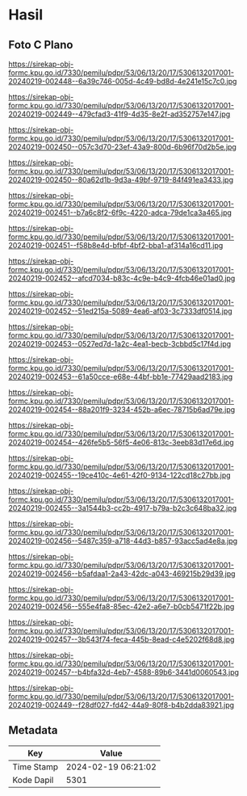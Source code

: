 # Hasil

## Foto C Plano

https://sirekap-obj-formc.kpu.go.id/7330/pemilu/pdpr/53/06/13/20/17/5306132017001-20240219-002448--6a39c746-005d-4c49-bd8d-4e241e15c7c0.jpg

https://sirekap-obj-formc.kpu.go.id/7330/pemilu/pdpr/53/06/13/20/17/5306132017001-20240219-002449--479cfad3-41f9-4d35-8e2f-ad352757e147.jpg

https://sirekap-obj-formc.kpu.go.id/7330/pemilu/pdpr/53/06/13/20/17/5306132017001-20240219-002450--057c3d70-23ef-43a9-800d-6b96f70d2b5e.jpg

https://sirekap-obj-formc.kpu.go.id/7330/pemilu/pdpr/53/06/13/20/17/5306132017001-20240219-002450--80a62d1b-9d3a-49bf-9719-84f491ea3433.jpg

https://sirekap-obj-formc.kpu.go.id/7330/pemilu/pdpr/53/06/13/20/17/5306132017001-20240219-002451--b7a6c8f2-6f9c-4220-adca-79de1ca3a465.jpg

https://sirekap-obj-formc.kpu.go.id/7330/pemilu/pdpr/53/06/13/20/17/5306132017001-20240219-002451--f58b8e4d-bfbf-4bf2-bba1-af314a16cd11.jpg

https://sirekap-obj-formc.kpu.go.id/7330/pemilu/pdpr/53/06/13/20/17/5306132017001-20240219-002452--afcd7034-b83c-4c9e-b4c9-4fcb46e01ad0.jpg

https://sirekap-obj-formc.kpu.go.id/7330/pemilu/pdpr/53/06/13/20/17/5306132017001-20240219-002452--51ed215a-5089-4ea6-af03-3c7333df0514.jpg

https://sirekap-obj-formc.kpu.go.id/7330/pemilu/pdpr/53/06/13/20/17/5306132017001-20240219-002453--0527ed7d-1a2c-4ea1-becb-3cbbd5c17f4d.jpg

https://sirekap-obj-formc.kpu.go.id/7330/pemilu/pdpr/53/06/13/20/17/5306132017001-20240219-002453--61a50cce-e68e-44bf-bb1e-77429aad2183.jpg

https://sirekap-obj-formc.kpu.go.id/7330/pemilu/pdpr/53/06/13/20/17/5306132017001-20240219-002454--88a201f9-3234-452b-a6ec-78715b6ad79e.jpg

https://sirekap-obj-formc.kpu.go.id/7330/pemilu/pdpr/53/06/13/20/17/5306132017001-20240219-002454--426fe5b5-56f5-4e06-813c-3eeb83d17e6d.jpg

https://sirekap-obj-formc.kpu.go.id/7330/pemilu/pdpr/53/06/13/20/17/5306132017001-20240219-002455--19ce410c-4e61-42f0-9134-122cd18c27bb.jpg

https://sirekap-obj-formc.kpu.go.id/7330/pemilu/pdpr/53/06/13/20/17/5306132017001-20240219-002455--3a1544b3-cc2b-4917-b79a-b2c3c648ba32.jpg

https://sirekap-obj-formc.kpu.go.id/7330/pemilu/pdpr/53/06/13/20/17/5306132017001-20240219-002456--5487c359-a718-44d3-b857-93acc5ad4e8a.jpg

https://sirekap-obj-formc.kpu.go.id/7330/pemilu/pdpr/53/06/13/20/17/5306132017001-20240219-002456--b5afdaa1-2a43-42dc-a043-469215b29d39.jpg

https://sirekap-obj-formc.kpu.go.id/7330/pemilu/pdpr/53/06/13/20/17/5306132017001-20240219-002456--555e4fa8-85ec-42e2-a6e7-b0cb5471f22b.jpg

https://sirekap-obj-formc.kpu.go.id/7330/pemilu/pdpr/53/06/13/20/17/5306132017001-20240219-002457--3b543f74-feca-445b-8ead-c4e5202f68d8.jpg

https://sirekap-obj-formc.kpu.go.id/7330/pemilu/pdpr/53/06/13/20/17/5306132017001-20240219-002457--b4bfa32d-4eb7-4588-89b6-3441d0060543.jpg

https://sirekap-obj-formc.kpu.go.id/7330/pemilu/pdpr/53/06/13/20/17/5306132017001-20240219-002449--f28df027-fd42-44a9-80f8-b4b2dda83921.jpg


## Metadata

| Key        | Value               |
| ---------- | ------------------- |
| Time Stamp | 2024-02-19 06:21:02 |
| Kode Dapil | 5301                |




